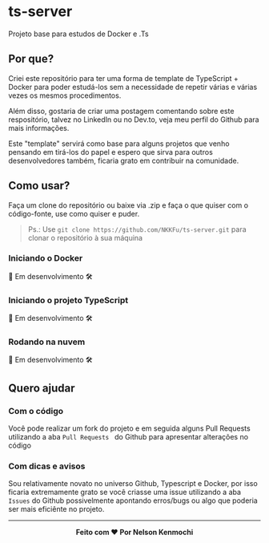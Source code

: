 # ts-server

Projeto base para estudos de Docker e .Ts

## Por que?

Criei este repositório para ter uma forma de template de TypeScript + Docker para poder estudá-los sem a necessidade de repetir várias e várias vezes os mesmos procedimentos.

Além disso, gostaria de criar uma postagem comentando sobre este respositório, talvez no LinkedIn ou no Dev.to, veja meu perfil do Github para mais informações.

Este "template" servirá como base para alguns projetos que venho pensando em tirá-los do papel e espero que sirva para outros desenvolvedores também, ficaria grato em contribuir na comunidade.

## Como usar?

Faça um clone do repositório ou baixe via .zip e faça o que quiser com o código-fonte, use como quiser e puder.

> Ps.: Use `git clone https://github.com/NKKFu/ts-server.git` para clonar o repositório à sua máquina

### Iniciando o Docker

🚧 Em desenvolvimento 🛠

### Iniciando o projeto TypeScript

🚧 Em desenvolvimento 🛠

### Rodando na nuvem 

🚧 Em desenvolvimento 🛠

## Quero ajudar

### Com o código

Você pode realizar um fork do projeto e em seguida alguns Pull Requests utilizando a aba `Pull Requests
` do Github para apresentar alterações no código

### Com dicas e avisos

Sou relativamente novato no universo Github, Typescript e Docker, por isso ficaria extremamente grato se você criasse uma issue utilizando a aba `Issues` do Github possivelmente apontando erros/bugs ou algo que poderia ser mais eficiênte no projeto.

- - -

<p align="center"><b>Feito com ❤️ Por Nelson Kenmochi</b><p>